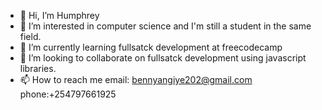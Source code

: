 - 👋 Hi, I’m Humphrey
- 👀 I’m interested in computer science and I'm still a student in the same field.
- 🌱 I’m currently learning fullsatck development at freecodecamp
- 💞️ I’m looking to collaborate on fullsatck development using javascript libraries.
- 📫 How to reach me email: bennyangiye202@gmail.com phone:+254797661925

<!---
Huvana/Huvana is a ✨ special ✨ repository because its `README.md` (this file) appears on your GitHub profile.
You can click the Preview link to take a look at your changes.
--->
